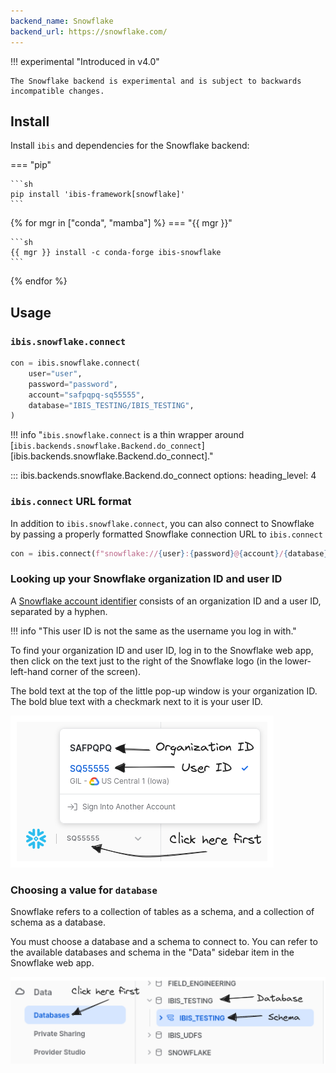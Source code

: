 ```yaml
---
backend_name: Snowflake
backend_url: https://snowflake.com/
---
```


!!! experimental "Introduced in v4.0"

    The Snowflake backend is experimental and is subject to backwards incompatible changes.

## Install

Install `ibis` and dependencies for the Snowflake backend:

=== "pip"

    ```sh
    pip install 'ibis-framework[snowflake]'
    ```

{% for mgr in ["conda", "mamba"] %}
=== "{{ mgr }}"

    ```sh
    {{ mgr }} install -c conda-forge ibis-snowflake
    ```

{% endfor %}

## Usage

### `ibis.snowflake.connect`

```python
con = ibis.snowflake.connect(
    user="user",
    password="password",
    account="safpqpq-sq55555",
    database="IBIS_TESTING/IBIS_TESTING",
)
```

<!-- prettier-ignore-start -->
!!! info "`ibis.snowflake.connect` is a thin wrapper around [`ibis.backends.snowflake.Backend.do_connect`][ibis.backends.snowflake.Backend.do_connect]."
<!-- prettier-ignore-end -->

<!-- prettier-ignore-start -->
::: ibis.backends.snowflake.Backend.do_connect
    options:
      heading_level: 4
<!-- prettier-ignore-end -->

### `ibis.connect` URL format

In addition to `ibis.snowflake.connect`, you can also connect to Snowflake by
passing a properly formatted Snowflake connection URL to `ibis.connect`

```python
con = ibis.connect(f"snowflake://{user}:{password}@{account}/{database}")
```

### Looking up your Snowflake organization ID and user ID

A [Snowflake account
identifier](https://docs.snowflake.com/en/user-guide/admin-account-identifier#format-1-preferred-account-name-in-your-organization)
consists of an organization ID and a user ID, separated by a hyphen.

!!! info "This user ID is not the same as the username you log in with."

To find your organization ID and user ID, log in to the Snowflake web app, then
click on the text just to the right of the Snowflake logo (in the
lower-left-hand corner of the screen).

The bold text at the top of the little pop-up window is your organization ID.
The bold blue text with a checkmark next to it is your user ID.

![Snowflake Organization and User ID](./images/snowflake_org_user.png)

### Choosing a value for `database`

Snowflake refers to a collection of tables as a schema, and a collection of schema as a database.

You must choose a database and a schema to connect to. You can refer to the
available databases and schema in the "Data" sidebar item in the Snowflake web
app.

![Snowflake Database](./images/snowflake_database.png)

